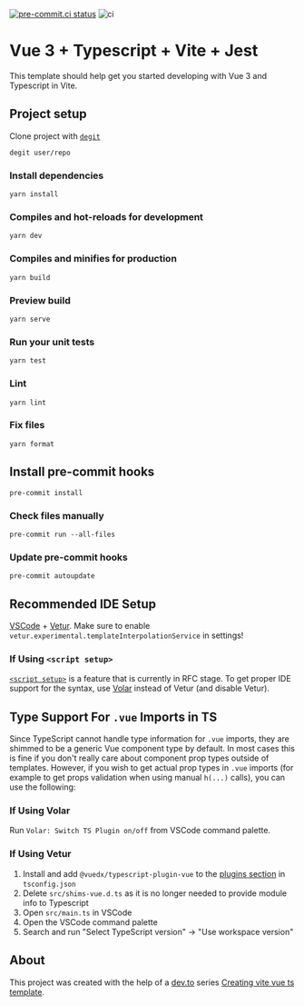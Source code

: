 [![pre-commit.ci status](https://results.pre-commit.ci/badge/github/mfehr94/vue-ts/main.svg)](https://results.pre-commit.ci/latest/github/mfehr94/vue-ts/main)
![ci](https://github.com/mfehr94/vue-ts/actions/workflows/ci.yml/badge.svg)

# Vue 3 + Typescript + Vite + Jest

This template should help get you started developing with Vue 3 and Typescript in Vite.

## Project setup

Clone project with [`degit`](https://github.com/Rich-Harris/degit)

```
degit user/repo
```

### Install dependencies

```
yarn install
```

### Compiles and hot-reloads for development

```
yarn dev
```

### Compiles and minifies for production

```
yarn build
```

### Preview build

```
yarn serve
```

### Run your unit tests

```
yarn test
```

### Lint

```
yarn lint
```

### Fix files

```
yarn format
```

## Install pre-commit hooks

```
pre-commit install
```

### Check files manually

```
pre-commit run --all-files
```

### Update pre-commit hooks

```
pre-commit autoupdate
```

## Recommended IDE Setup

[VSCode](https://code.visualstudio.com/) + [Vetur](https://marketplace.visualstudio.com/items?itemName=octref.vetur). Make sure to enable `vetur.experimental.templateInterpolationService` in settings!

### If Using `<script setup>`

[`<script setup>`](https://github.com/vuejs/rfcs/pull/227) is a feature that is currently in RFC stage. To get proper IDE support for the syntax, use [Volar](https://marketplace.visualstudio.com/items?itemName=johnsoncodehk.volar) instead of Vetur (and disable Vetur).

## Type Support For `.vue` Imports in TS

Since TypeScript cannot handle type information for `.vue` imports, they are shimmed to be a generic Vue component type by default. In most cases this is fine if you don't really care about component prop types outside of templates. However, if you wish to get actual prop types in `.vue` imports (for example to get props validation when using manual `h(...)` calls), you can use the following:

### If Using Volar

Run `Volar: Switch TS Plugin on/off` from VSCode command palette.

### If Using Vetur

1. Install and add `@vuedx/typescript-plugin-vue` to the [plugins section](https://www.typescriptlang.org/tsconfig#plugins) in `tsconfig.json`
2. Delete `src/shims-vue.d.ts` as it is no longer needed to provide module info to Typescript
3. Open `src/main.ts` in VSCode
4. Open the VSCode command palette
5. Search and run "Select TypeScript version" -> "Use workspace version"

## About

This project was created with the help of a [dev.to](https://dev.to) series [Creating vite vue ts template](https://dev.to/imomaliev/series/13845).
